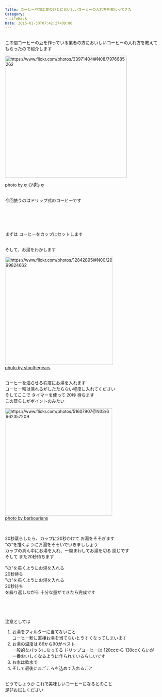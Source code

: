 ```yaml
---
Title: コーヒー豆加工業のひとにおいしいコーヒーの入れ方を教わってきた
Category:
- LifeHack
Date: 2015-01-30T07:42:27+09:00
---
```


<p><br />この間コーヒーの豆を作っている業者の方においしいコーヒーの入れ方を教えてもらったので紹介します</p>
<p><a href="https://www.flickr.com/photos/33971404@N08/7976685262" target="_blank"><img src="https://farm9.staticflickr.com/8041/7976685262_2f4f8b0a41.jpg" alt="https://www.flickr.com/photos/33971404@N08/7976685262" width="401" /></a></p>
<p><a href="https://www.flickr.com/photos/33971404@N08/7976685262">photo by ღ ℂℏ℟ḯʂ ღ</a></p>
<p><br />今回使うのはドリップ式のコーヒーです</p>
<p><img src="data:image/gif;base64,R0lGODlhAQABAIAAAAAAAP///yH5BAEAAAAALAAAAAABAAEAAAIBRAA7" alt="" /></p>
<p><!-- more --></p>
<p> </p>
<p> </p>
<p>まずは コーヒーをカップにセットします</p>
<p><br />そして、お湯をわかします</p>
<p><a class="http-image" href="https://www.flickr.com/photos/12842895@N00/2099824662" target="_blank"><img class="http-image" src="https://farm3.staticflickr.com/2301/2099824662_3c6aef0456.jpg" alt="https://www.flickr.com/photos/12842895@N00/2099824662" width="356" /><br /></a><a href="https://www.flickr.com/photos/12842895@N00/2099824662">photo by stopthegears</a></p>
<p><br />コーヒーを湿らせる程度にお湯を入れます<br />コーヒー粉は濡れるがしたたらない程度に入れてください<br />そしてここで タイマーを使って 20秒 待ちます <br />この蒸らしがポイントのみたい</p>
<p><a class="http-image" href="https://www.flickr.com/photos/51607907@N03/6662357209" target="_blank"><img class="http-image" src="https://farm8.staticflickr.com/7170/6662357209_be51aaf100.jpg" alt="https://www.flickr.com/photos/51607907@N03/6662357209" width="353" /><br /></a><a href="https://www.flickr.com/photos/51607907@N03/6662357209">photo by barbourians</a></p>
<p><br /><br />20秒蒸らしたら、カップに20秒かけて お湯をそそぎます<br />”の”を描くようにお湯をそそいでいきまししょう<br />カップの真ん中にお湯を入れ、一周まわしてお湯を切る 感じです<br />そして また20秒待ちます <br /><br />"の"を描くようにお湯を入れる <br />20秒待ち<br />"の"を描くようにお湯を入れる <br />20秒待ち<br />を繰り返しながら 十分な量ができたら完成です</p>
<p> </p>
<p> </p>
<p>注意としては</p>
<ol>
<li>お湯をフィルターに当てないこと <br />コーヒー粉に直接お湯を当てないとうすくなってしまいます</li>
<li>お湯の温度は 86から90がベスト<br />一般的なパックになってる ドリップコーヒーは 120ccから 130ccくらいが一番おいしくなるように作られているらしいです</li>
<li>お水は軟水で</li>
<li>そして最後にまごころを込めて入れること</li>
</ol>
<p><br />どうでしょうか これで美味しいコーヒーになるとのこと<br />是非お試しください</p>
